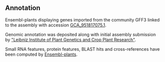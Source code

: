 **Annotation**
----------

Ensembl-plants displaying genes imported from the community GFF3 linked to the assembly with accession [GCA\_951817075.1](http://www.ebi.ac.uk/ena/data/view/GCA_951817075.1).

Genomic annotation was deposited along with initial assembly submission by ["Leibniz Institute of Plant Genetics and Crop Plant Research"](https://www.ipk-gatersleben.de/en/).

Small RNA features, protein features, BLAST hits and cross-references have been
computed by [Ensembl-plants](https://plants.ensembl.org/info/genome/annotation/index.html).

